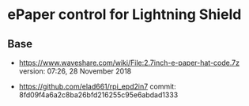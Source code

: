 ePaper control for Lightning Shield
====

## Base

* https://www.waveshare.com/wiki/File:2.7inch-e-paper-hat-code.7z
  version: 07:26, 28 November 2018

* https://github.com/elad661/rpi_epd2in7
  commit: 8fd09f4a6a2c8ba26bfd216255c95e6abdad1333

